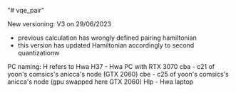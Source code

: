 "# vqe_pair" 



New versioning: V3 on 29/06/2023
- previous calculation has wrongly defined pairing hamiltonian
- this version has updated Hamiltonian accordingly to second quantizationw


PC naming:
H refers to Hwa
H37 - Hwa PC with RTX 3070
cba - c21 of yoon's comsics's anicca's node (GTX 2060)
cbe - c25 of yoon's comsics's anicca's node (gpu swapped here GTX 2060)
Hlp - Hwa laptop
